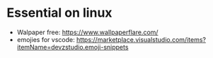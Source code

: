 # Essential on linux
* Walpaper free: https://www.wallpaperflare.com/
* emojies for vscode: https://marketplace.visualstudio.com/items?itemName=devzstudio.emoji-snippets
